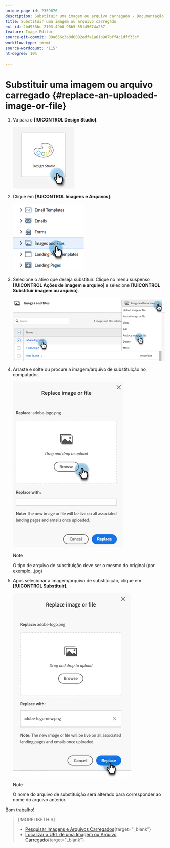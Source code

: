 ```yaml
---
unique-page-id: 2359876
description: Substituir uma imagem ou arquivo carregado - Documentação do Marketo - Documentação do produto
title: Substituir uma imagem ou arquivo carregado
exl-id: 2bd936bc-2103-49b0-98b5-55f45674a257
feature: Image Editor
source-git-commit: 09a656c3a0d0002edfa1a61b987bff4c1dff33cf
workflow-type: tm+mt
source-wordcount: '115'
ht-degree: 10%

---
```


# Substituir uma imagem ou arquivo carregado {#replace-an-uploaded-image-or-file}

1. Vá para o **[!UICONTROL Design Studio]**.

   ![](assets/replace-an-uploaded-image-or-file-1.png)

1. Clique em **[!UICONTROL Imagens e Arquivos]**.

   ![](assets/replace-an-uploaded-image-or-file-2.png)

1. Selecione o ativo que deseja substituir. Clique no menu suspenso **[!UICONTROL Ações de imagem e arquivo]** e selecione **[!UICONTROL Substituir imagem ou arquivo]**.

   ![](assets/replace-an-uploaded-image-or-file-3.png)

1. Arraste e solte ou procure a imagem/arquivo de substituição no computador.

   ![](assets/replace-an-uploaded-image-or-file-4.png)

   >[!NOTE]
   >
   >O tipo de arquivo de substituição deve ser o mesmo do original (por exemplo, .jpg)

1. Após selecionar a imagem/arquivo de substituição, clique em **[!UICONTROL Substituir]**.

   ![](assets/replace-an-uploaded-image-or-file-5.png)

   >[!NOTE]
   >
   >O nome do arquivo de substituição será alterado para corresponder ao nome do arquivo anterior.

Bom trabalho!

>[!MORELIKETHIS]
>
>* [Pesquisar Imagens e Arquivos Carregados](/help/marketo/product-docs/demand-generation/images-and-files/search-uploaded-images-and-files.md){target="_blank"}
>* [Localizar a URL de uma Imagem ou Arquivo Carregado](/help/marketo/product-docs/demand-generation/images-and-files/find-the-url-of-an-uploaded-image-or-file.md){target="_blank"}
